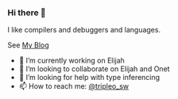 ### Hi there 👋

I like compilers and debuggers and languages.

See [My Blog](https://tripleo1.github.io/)

<!--
**tripleo1/tripleo1** is a ✨ _special_ ✨ repository because its `README.md` (this file) appears on your GitHub profile.

Here are some ideas to get you started:

- 🌱 I’m currently learning ...
- 💬 Ask me about ...
- 😄 Pronouns: ...
- ⚡ Fun fact: ...
-->

- 🔭 I’m currently working on Elijah
- 👯 I’m looking to collaborate on Elijah and Onet
- 🤔 I’m looking for help with type inferencing
- 📫 How to reach me: [@tripleo_sw](https://twitter.com/tripleo_sw)
